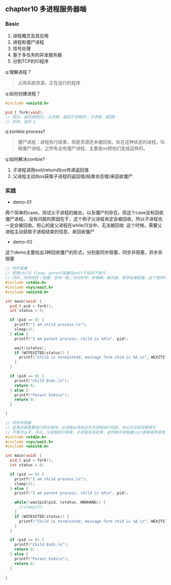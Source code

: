 ## chapter10 多进程服务器端

### Basic

1. 进程概念及其应用
2. 进程和僵尸进程
3. 信号处理
4. 基于多任务的并发服务器
5. 分割TCP的IO程序

q:理解进程？
>占用系统资源，正在运行的程序

q:如何创建进程？
```cpp
#include <unistd.h>

pid_t fork(void);
// 成功，返回进程ID; 父进程，返回子进程ID；子进程，返回0
// 失败，返回-1
```

q:zombie process?
>僵尸进程：进程执行结束，但是资源还未被回收。处在这种状态的进程，叫做僵尸进程。之所有会有僵尸进程，主要是os把他们变成这样的。

q:如何解决zombie?
1. 子进程调用exit/return向os传递返回值
2. 父进程主动向os获取子进程的返回值(结束状态值)来回收僵尸

### 实践

- demo-01

两个简单的case，测试父子进程的输出，以及僵尸的存在。但这个case没有回收僵尸进程。
没有问题的原因在于，这个例子父进程肯定会被回收，所以子进程也一定会被回收。担心的是父进程在while(1)当中，无法被回收.
这个时候，需要父进程主动获取子进程结束的信息，来回收僵尸

- demo-02

这个demo主要给出3种回收僵尸的形式，分别是同步阻塞，同步非阻塞，异步非阻塞

```cpp
// 同步阻塞
// 即使child sleep，parent阻塞在wait不会向下执行
// 同步，时间线性；阻塞，空间一致；代码好写，好理解。缺点是，程序会被阻塞。这个程序体现不出来，如果多进程的master，阻塞了无法accept connection.
#include <stdio.h>
#include <sys/wait.h>
#include <unistd.h>

int main(void) {
  pid_t pid = fork();
  int status = 0;

  if (pid == 0) {
    printf("I am child process.\n");
    sleep(3);
  } else {
    printf("I am parent process, child is %d\n", pid);

    wait(&status);
    if (WIFEXITED(status)) {
      printf("Child is terminated, message form chid is %d.\n", WEXITSTATUS(status));
    }
  }

  if (pid == 0) {
    printf("Child Ends.\n");
    return 0;
  } else {
    printf("Parent Ends\n");
    return 0;
  }

}
```

```cpp
// 同步非阻塞
// 这里还是需要进行同步操作。父进程必须保证对子进程进行回收，所以无论如何要等它
// 不等可以不，可以。父进程执行结束，子进程还未结束，这时候子进程被init进程收养变成孤儿进程，init进程完成对后者的回收。
#include <stdio.h>
#include <sys/wait.h>
#include <unistd.h>

int main(void) {
  pid_t pid = fork();
  int status = 0;

  if (pid == 0) {
    printf("I am child process.\n");
    sleep(3);
  } else {
    printf("I am parent process, child is %d\n", pid);

    while(!waitpid(pid, &status, WNOHANG)) {
      //sleep(3);
    }
    if (WIFEXITED(status)) {
      printf("Child is terminated, message form chid is %d.\n", WEXITSTATUS(status));
    }
  }

  if (pid == 0) {
    printf("Child Ends.\n");
    return 0;
  } else {
    printf("Parent Ends\n");
    return 0;
  }

}
```
